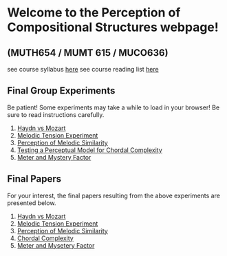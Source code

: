 # Welcome to the Perception of Compositional Structures webpage!
##              (MUTH654 / MUMT 615 / MUCO636)


see course syllabus [here](https://perceptionofcompositionalstructures.github.io/Docs/Syllabus.pdf)
see course reading list [here](https://perceptionofcompositionalstructures.github.io/Docs/PCS_Biblio.pdf)

## Final Group Experiments
Be patient! Some experiments may take a while to load in your browser! Be sure to read instructions carefully.

1. [Haydn vs Mozart](https://perceptionofcompositionalstructures.github.io/haydnvsmozart/index.html)
2. [Melodic Tension Experiment](https://melodictension-7fd48.firebaseapp.com/)
3. [Perception of Melodic Similarity](https://perceptionofcompositionalstructures.github.io/atonalMelodicSimilarity/)
4. [Testing a Perceptual Model for Chordal Complexity](https://github.com/PerceptionOfCompositionalStructures/Exp_chord_complexity_MACOS/blob/master/README.md)
5. [Meter and Mystery Factor](https://deepio.github.io/meter_perception_test/)

## Final Papers
For your interest, the final papers resulting from the above experiments are presented below.

1. [Haydn vs Mozart](https://perceptionofcompositionalstructures.github.io/Docs/Group1_HaydnVsMozart_HengGoverRubino_Haydn_vs_Mozart.pdf)
2. [Melodic Tension Experiment](https:/perceptionofcompositionalstructures.github.io/Docs/Group2_TensionInMelody_FinalProject_HuynhLedgerNapoles.pdf)
3. [Perception of Melodic Similarity](https://perceptionofcompositionalstructures.github.io/Docs/Group3_MelodicSimilarity_AttallahColeDeReuse.pdf)
4. [Chordal Complexity](https://perceptionofcompositionalstructures.github.io/Docs/Group4_ChordComplexity_Macnab-SeguinJuDuffy_Final.pdf)
5. [Meter and Mysetery Factor](https://perceptionofcompositionalstructures.github.io/Docs/Group5_MeterAndMysteryGlenDaigleHejebri_FinalPaper.pdf)
